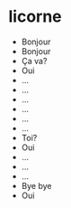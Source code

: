 # licorne
- Bonjour
- Bonjour
- Ça va?
- Oui
- ...
- ...
- ...
- ...
- ...
- ...
- Toi?
- Oui
- ...
- ...
- ...
- Bye bye
- Oui

